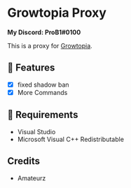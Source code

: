# Growtopia Proxy
**My Discord: ProB1#0100**

This is a proxy for [Growtopia](https://growtopiagame.com/).

## 📜 Features
- [x] fixed shadow ban
- [x] More Commands

## 📝 Requirements
- Visual Studio
- Microsoft Visual C++ Redistributable

## Credits
- Amateurz
